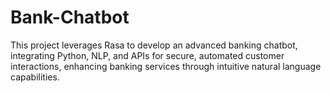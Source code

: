 # Bank-Chatbot
This project leverages Rasa to develop an advanced banking chatbot, integrating Python, NLP, and APIs for secure, automated customer interactions, enhancing banking services through intuitive natural language capabilities.
